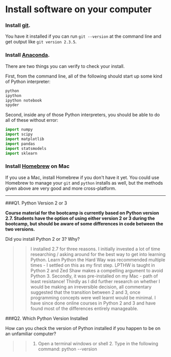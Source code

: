 # Install software on your computer


### Install [git](http://git-scm.com/).

You have it installed if you can run `git --version` at the command
line and get output like `git version 2.3.5`.


### Install [Anaconda](http://continuum.io/downloads).

There are two things you can verify to check your install.

First, from the command line, all of the following should start up
some kind of Python interpreter:

```bash
python
ipython
ipython notebook
spyder
```

Second, inside any of those Python interpreters, you should be able to
do all of these without error:

```python
import numpy
import scipy
import matplotlib
import pandas
import statsmodels
import sklearn
```

### Install [Homebrew](http://brew.sh/) on Mac

If you use a Mac, install Homebrew if you don't
have it yet. You could use Homebrew to manage your `git` and `python`
installs as well, but the methods given above are very good and more
cross-platform.

---

###Q1. Python Version 2 or 3

**Course material for the bootcamp is currently based on Python version 2.7. Students have the option of using either version 2 or 3 during the bootcamp, but should be aware of some differences in code between the two versions.**  

Did you install Python 2 or 3? Why?  

>> I installed 2.7 for three reasons. I initially invested a lot of time researching / asking around for the best way to get into learning Python. Learn Python the Hard Way was recommended multiple times - I settled on this as my first step. LPTHW is taught in Python 2 and Zed Shaw makes a compelling argument to avoid Python 3. Secondly, it was pre-installed on my Mac - path of least resistance! Thirdly as I did further research on whether I would be making an irreversible decision, all commentary suggested that the transition between 2 and 3, once programming concepts were well learnt would be minimal. I have since done online courses in Python 2 and 3 and have found most of the differences entirely manageable.

###Q2. Which Python Version Installed   

How can you check the version of Python installed if you happen to be on an unfamiliar computer?

>> 1. Open a terminal windows or shell 2. Type in the following command: python --version

 


